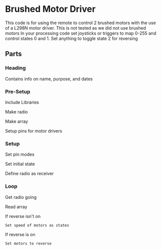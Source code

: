 # Brushed Motor Driver
This code is for using the remote to control 2 brushed motors with the use of a L298N motor driver. This is not tested as we did not use brushed motors
In your processing code set joysticks or triggers to map 0-255 and control states 0 and 1. Set anything to toggle state 2 for reversing

## Parts
### Heading
Contains info on name, purpose, and dates
### Pre-Setup
Include Libraries

Make radio

Make array

Setup pins for motor drivers
### Setup
Set pin modes

Set initial state

Define radio as receiver
### Loop
Get radio going

Read array

If reverse isn't on

    Set speed of motors as states

If reverse is on

    Set motors to reverse

